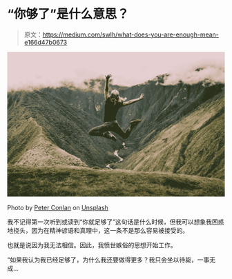 # “你够了”是什么意思？

> 原文：<https://medium.com/swlh/what-does-you-are-enough-mean-e166d47b0673>

![](img/e8f00d9ddb67a517954e76b037854790.png)

Photo by [Peter Conlan](https://unsplash.com/@peterconlan?utm_source=medium&utm_medium=referral) on [Unsplash](https://unsplash.com?utm_source=medium&utm_medium=referral)

我不记得第一次听到或读到“你就足够了”这句话是什么时候，但我可以想象我困惑地挠头，因为在精神谚语和真理中，这一条不是那么容易被接受的。

也就是说因为我无法相信。因此，我愤世嫉俗的思想开始工作。

“如果我认为我已经足够了，为什么我还要做得更多？我只会坐以待毙，一事无成…